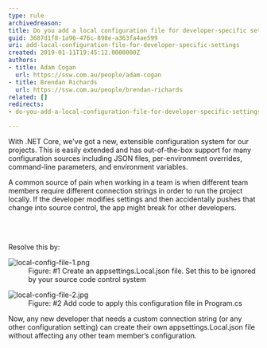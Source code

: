 ```yaml
---
type: rule
archivedreason: 
title: Do you add a local configuration file for developer-specific settings?
guid: 3687d1f8-1a96-476c-898e-a363fa4ae599
uri: add-local-configuration-file-for-developer-specific-settings
created: 2019-01-11T19:45:12.0000000Z
authors:
- title: Adam Cogan
  url: https://ssw.com.au/people/adam-cogan
- title: Brendan Richards
  url: https://ssw.com.au/people/brendan-richards
related: []
redirects:
- do-you-add-a-local-configuration-file-for-developer-specific-settings

---
```



<p>With .NET Core, we've got a new, extensible configuration system for our projects. This is easily extended and has out-of-the-box support for many configuration sources including JSON files, per-environment overrides, command-line parameters, and environment variables.</p><p>A common source of pain when working in a team is when different team members require different connection strings in order to run the project locally. If the developer modifies settings and then accidentally pushes that change into source control, the app might break for other developers.</p>
<br><excerpt class='endintro'></excerpt><br>
<p>Resolve this by&#58;</p><dl class="image"><dt><img src="/PublishingImages/local-config-file-1.png" alt="local-config-file-1.png" /></dt><dd>Figure&#58; #1 Create an appsettings.Local.json file. Set this to be ignored by your source code control system</dd></dl><dl class="image"><dt><img src="/PublishingImages/local-config-file-2.jpg" alt="local-config-file-2.jpg" /></dt><dd>Figure&#58; #2 ​Add code to apply this configuration file in Program.cs</dd></dl><p>Now, any new developer that needs a custom connection string (or any other configuration setting) can create their own appsettings.Local.json file without affecting any other team member’s configuration.</p>


